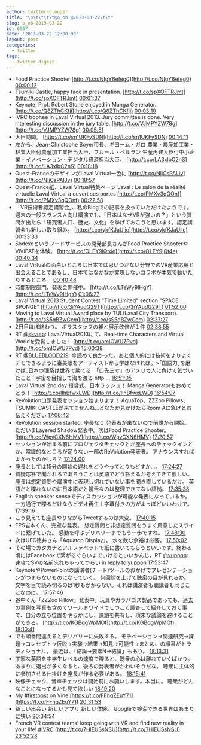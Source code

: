 ```yaml
---
author: twitter-blogger
title: "\n\t\t\t\t@o_ob @2013-03-22\t\t"
slug: o_ob-2013-03-22
id: 6907
date: '2013-03-22 12:00:00'
layout: post
categories:
  - twitter
tags:
  - twitter-digest
---
```


*   Food Practice Shooter [http://t.co/NIgY6efeg0](http://t.co/NIgY6efeg0) [00:00:12](http://twitter.com/o_ob/statuses/314753314195644417)
*   Tsumiki Castle, happy face in presentation. [http://t.co/spXOFTRJmt](http://t.co/spXOFTRJmt) [00:01:37](http://twitter.com/o_ob/statuses/314753668731768835)
*   Keynote, Prof. Robert Stone enjoyed in Manga Generator. [http://t.co/Q8ZThCKfji](http://t.co/Q8ZThCKfji) [00:03:10](http://twitter.com/o_ob/statuses/314754060584615940)
*   IVRC trophee in Laval Virtual 2013\. Jury committee is done. Very interesting discussion in the jury table. [http://t.co/VJMPYZW78g](http://t.co/VJMPYZW78g) [00:05:51](http://twitter.com/o_ob/statuses/314754733120311297)
*   大臣訪問。 [http://t.co/sn1UKFySDN](http://t.co/sn1UKFySDN) [00:14:11](http://twitter.com/o_ob/statuses/314756830356197377)
*   左から、Jean-Christophe Boyer市長、ギヨーム・ガロ 農業・農産加工業・林業大臣付農産加工業担当大臣、フルール・ペルラン 生産再建大臣付中小企業・イノベーション・デジタル経済担当大臣。 [http://t.co/LA3xlbC2nS](http://t.co/LA3xlbC2nS) [00:18:18](http://twitter.com/o_ob/statuses/314757867926339587)
*   Ouest-FranceのデザインがLaval Virtual一色に [http://t.co/NIjCsPAlJy](http://t.co/NIjCsPAlJy) [00:18:57](http://twitter.com/o_ob/statuses/314758033366462465)
*   Ouest-France紙、Laval Virtual特集ページ Laval : Le salon de la réalité virtuelle Laval Virtual a ouvert ses portes [http://t.co/PMXv3qQOnf](http://t.co/PMXv3qQOnf) [00:22:58](http://twitter.com/o_ob/statuses/314759041584857088)
*   「VR技術者認定講習会」、私のBlogでの記事を扱っていただけたようです。週末の一般フランス人向け講演でも、「日本はなぜVRが強いの？」という質問が出たら「研究者人口、歴史、文化」を挙げておこうと思います。認定講習会も新しい取り組み。 [http://t.co/ykfKJaUlic](http://t.co/ykfKJaUlic) [00:33:33](http://twitter.com/o_ob/statuses/314761705802575872)
*   Sodexoというフードサービスの開発部長さんがFood Practice ShooterやViViEATを体験。 [http://t.co/OLFY9jQt4e](http://t.co/OLFY9jQt4e) [00:40:34](http://twitter.com/o_ob/statuses/314763474150518784)
*   Laval Virtualの面白いところは日本では思いつかない分野でのVR産業応用と出会えることであるし、日本ではなかなか実現しないコラボが本気で動いたりするところ。 [00:40:48](http://twitter.com/o_ob/statuses/314763530408714241)
*   時間制限部門、発表会開催中。 [http://t.co/LTeWy9IHgY](http://t.co/LTeWy9IHgY) [01:06:27](http://twitter.com/o_ob/statuses/314769984146513920)
*   Laval Virtual 2013 Student Contest "Time Limited" section "SPACE SPONGE" [http://t.co/3iYAudG29T](http://t.co/3iYAudG29T) [01:52:00](http://twitter.com/o_ob/statuses/314781448152416256)
*   Moving to Laval Virtual Award place by TUL(Laval City Transport). [http://t.co/sS5qBZwCcm](http://t.co/sS5qBZwCcm) [02:37:27](http://twitter.com/o_ob/statuses/314792886216568832)
*   2日目ほぼ終わり。 ボラスタッフの躾と展示改修が１件 [02:38:55](http://twitter.com/o_ob/statuses/314793255093035009)
*   RT [@skyuto](http://twitter.com/skyuto): LavalVirtual2013にて、Real-time Characters and Virtual Worldを受賞しました！ [http://t.co/omIOWU7Pvd](http://t.co/omIOWU7Pvd) [15:00:38](http://twitter.com/o_ob/statuses/314979915290259457)
*   RT [@BLUEBLOOD219](http://twitter.com/BLUEBLOOD219): 今読めて良かった。あと個人的には技術をよりよくデモできるように審美眼をアーティストから学ばなければ。>｢国語力｣を磨けば､日本の理系は世界で勝てる　｢口先三寸」のアメリカ人に負けて気づいたこと | 宇宙を目指して海を渡る http ... [16:51:05](http://twitter.com/o_ob/statuses/315007712188563456)
*   Laval Virtual 2nd day 授賞式、日本ラッシュ！ Manga Generatorもおめでとう！ [http://t.co/lIhBfwxLWD](http://t.co/lIhBfwxLWD) [16:54:07](http://twitter.com/o_ob/statuses/315008474050359296)
*   ReVolution口頭発表セッション始まります！ AquaTop、ZZZoo Pillows、TSUMIKI CASTLEが来てませんね…どなたか見かけたらRoom Aに急げとお伝えください [17:06:42](http://twitter.com/o_ob/statuses/315011640376557568)
*   ReVolution session started. 座長なう 発表者が来ないので前説から開始。 ただいまLayered Shadow発表中。次はFood Practice Shooter。 [http://t.co/WpyCXN6HMV](http://t.co/WpyCXN6HMV) [17:20:57](http://twitter.com/o_ob/statuses/315015225785077760)
*   セッションが始まる前にプロジェクタチェックとか座長へのチェックインとか、常識的なところが足りない一部のReVolution発表者。 アナウンスすればよかったのかしら？ [17:24:00](http://twitter.com/o_ob/statuses/315015993166544897)
*   座長としては15分の開始の遅れをどうやってとりもどすか…。 [17:24:27](http://twitter.com/o_ob/statuses/315016106991570944)
*   質疑応答で聞かれるであろうことは英語でどう答えるか考えてきて欲しい。座長は想定質問や講演中に表現し切れていない事を聞き直しているだけ。 英語だと喋れないのに日本語だと饒舌なのは整理できてない証拠。 [17:35:38](http://twitter.com/o_ob/statuses/315018923114369024)
*   English speaker senseでディスカッションが可能な発表になっているか。 一方通行で喋るだけならビデオ再生＋字幕付きの方がよっぽどいいわけで。 [17:39:16](http://twitter.com/o_ob/statuses/315019834872168448)
*   こう見えても座長やりながらTweetするのは大変。 [17:40:15](http://twitter.com/o_ob/statuses/315020083753783297)
*   FPS岩本くん、完璧な発表。 想定質問と非想定質問をうまく用意したスライドに繋げていた。 感動を呼ぶデリバリーまでもう一歩ですね。 [17:48:30](http://twitter.com/o_ob/statuses/315022158277533697)
*   次はUEC徳井さん「Aquatop Display」。 水を飲む余裕は必要。 [17:50:02](http://twitter.com/o_ob/statuses/315022546141585408)
*   その場でカタカナとアルファベットで紙に書いてもらうといいです。終わる頃にはFacebookで繋がるぐらいまでいけるといいかんじ。RT [@yuppon](http://twitter.com/yuppon): 速攻でSVの名前忘れちゃってつらい [in reply to yuppon](http://twitter.com/yuppon/statuses/315011863144443905) [17:53:47](http://twitter.com/o_ob/statuses/315023488312299520)
*   KeynoteやPowerPointの講演者(チート)ツールのおかげでプレゼンテーションがつまらないものになっていく。 何回顔を上げて聴衆の目が見れるか。 文字を目で読み切るのは1秒もかからない。それは講演者も聴講者も同じことなのに。 [17:57:46](http://twitter.com/o_ob/statuses/315024490763542530)
*   谷中くん「ZZZoo Pillow」発表中。玩具やガラパゴス製品であっても、過去の事例を写真も含めてワールドワイドでしつこく調査して紹介しておく事で、自分の立ち位置を明らかにし、課題を共有し、瑣末な議論を避けることができる。 [http://t.co/KGBqgWpMOt](http://t.co/KGBqgWpMOt) [18:10:41](http://twitter.com/o_ob/statuses/315027743412715520)
*   でも順番間違えるとデリバリーに失敗する。 モチベーション→関連研究→課題→コンセプト→仮説→実験→結果→知見→可能性→まとめ、の順番がトラディショナル。 最近は、「結論→要素N→結論」もあり。 [18:13:31](http://twitter.com/o_ob/statuses/315028457056780288)
*   丁寧な英語を中学生レベルの速度で喋ると、聴衆の心は離れていくばかり。 あまりに退出が多くなると、後ろの発表者がかわいそうだな。 聴衆に主体的に参加させる仕掛けを座長が作る必要がある。 [18:15:41](http://twitter.com/o_ob/statuses/315029002307919873)
*   映像チェック、音声チェックは開始前にお願いします。本当に。 聴衆がどんなことになってるかも見て欲しい [18:19:20](http://twitter.com/o_ob/statuses/315029921552543745)
*   My [#firstpost](http://search.twitter.com/search?q=%23firstpost) on Vine [https://t.co/FFhqZEuY71](https://t.co/FFhqZEuY71) [20:31:53](http://twitter.com/o_ob/statuses/315063276163710977)
*   新しい出会い 新しいアプリ 新しい体験。 Googleで検索できる世界はあまりに狭い [20:34:54](http://twitter.com/o_ob/statuses/315064036393902081)
*   French VR contest teams! keep going with VR and find new reality in your life! [#IVRC](http://search.twitter.com/search?q=%23IVRC) [http://t.co/7HlEUSsNSU](http://t.co/7HlEUSsNSU) [23:52:28](http://twitter.com/o_ob/statuses/315113754943709185)